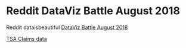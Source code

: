 # Reddit DataViz Battle August 2018

Reddit dataisbeautiful [DataViz Battle August 2018](https://www.reddit.com/r/dataisbeautiful/comments/950j3n/battle_dataviz_battle_for_the_month_of_august/)

[TSA Claims data](https://www.dhs.gov/tsa-claims-data)
